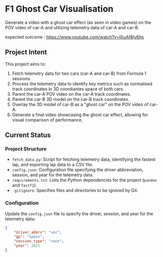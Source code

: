 # F1 Ghost Car Visualisation

Generate a video with a ghost car effect (as seen in video games) on the POV video of car-A and utilizing telemetry data of car-A and car-B.

expected outcome : https://www.youtube.com/watch?v=lXuAf8ly6hs

## Project Intent


This project aims to:
1. Fetch telemetry data for two cars (car-A and car-B) from Formula 1 sessions.
2. Process the telemetry data to identify key metrics such as normalised track coordinates in 3D coordiantes space of both cars.
3. Parent the car-A POV video on the car-A track coordinates.
4. Parent the car-B 3D model on the car-B track coordinates.
3. Overlay the 3D model of car-B as a "ghost car" on the POV video of car-A.
4. Generate a final video showcasing the ghost car effect, allowing for visual comparison of performance.

## Current Status


### Project Structure

- `fetch_data.py`: Script for fetching telemetry data, identifying the fastest lap, and exporting lap data to a CSV file.
- `config.json`: Configuration file specifying the driver abbreviation, session, and year for the telemetry data.
- `requirements.txt`: Lists the Python dependencies for the project (`pandas` and `fastf1`).
- `.gitignore`: Specifies files and directories to be ignored by Git.

### Configuration

Update the `config.json` file to specify the driver, session, and year for the telemetry data:
```json
{
    "driver_abbrv": "ver",
    "gp": "spain",
    "session_type": "race",
    "year": 2021
}
```
